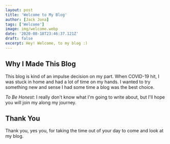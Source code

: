 ```yaml
---
layout: post
title: 'Welcome to My Blog'
author: [Jack Jona]
tags: ['Welcome']
image: img/welcome.webp
date: '2020-08-18T23:46:37.121Z'
draft: false
excerpt: Hey! Welcome, to my blog :)
---
```

## Why I Made This Blog
<p>
This blog is kind of an impulse decision on my part. When COVID-19 hit, I was stuck in home and had a lot of time on my hands. I wanted to try something new and sense I had some time a blog was the best choice.
</p>

*To Be Honest*: I really don't know what I'm going to write about, but I'll hope you will join my along my journey.

## Thank You

Thank you, yes you, for taking the time out of your day to come and look at my blog. 

<br></br>
